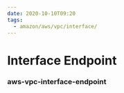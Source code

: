 ```yaml
---
date: 2020-10-10T09:20
tags:
  - amazon/aws/vpc/interface/
---
```


# Interface Endpoint

### aws-vpc-interface-endpoint

